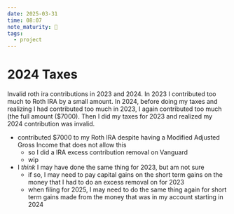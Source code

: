 ```yaml
---
date: 2025-03-31
time: 08:07
note_maturity: 🌱
tags:
  - project
---
```


# 2024 Taxes

Invalid roth ira contributions in 2023 and 2024. In 2023 I contributed too much to Roth IRA by a small amount. In 2024, before doing my taxes and realizing I had contributed too much in 2023, I again contributed too much (the full amount ($7000). Then I did my taxes for 2023 and realized my 2024 contribution was invalid.

- contributed $7000 to my Roth IRA despite having a Modified Adjusted Gross Income that does not allow this
	- so I did a IRA excess contribution removal on Vanguard
	- wip
- I *think* I may have done the same thing for 2023, but am not sure
	- if so, I may need to pay capital gains on the short term gains on the money that I had to do an excess removal on for 2023
	- when filing for 2025, I may need to do the same thing again for short term gains made from the money that was in my account starting in 2024